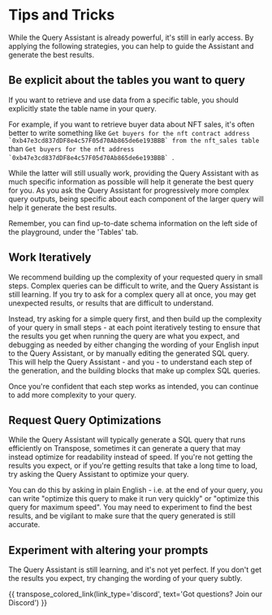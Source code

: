 # Tips and Tricks

While the Query Assistant is already powerful, it's still in early access.  By applying the following strategies, you can help to guide the Assistant and generate the best results.

## Be explicit about the tables you want to query

If you want to retrieve and use data from a specific table, you should explicitly state the table name in your query.  

For example, if you want to retrieve buyer data about NFT sales, it's often better to write something like ```Get buyers for the nft contract address `0xb47e3cd837dDF8e4c57F05d70Ab865de6e193BBB` from the nft_sales table``` than ```Get buyers for the nft address `0xb47e3cd837dDF8e4c57F05d70Ab865de6e193BBB` ```.  

While the latter will still usually work, providing the Query Assistant with as much specific information as possible will help it generate the best query for you.  As you ask the Query Assistant for progressively more complex query outputs, being specific about each component of the larger query will help it generate the best results.

Remember, you can find up-to-date schema information on the left side of the playground, under the 'Tables' tab.

## Work Iteratively

We recommend building up the complexity of your requested query in small steps.  Complex queries can be difficult to write, and the Query Assistant is still learning.  If you try to ask for a complex query all at once, you may get unexpected results, or results that are difficult to understand.

Instead, try asking for a simple query first, and then build up the complexity of your query in small steps - at each point iteratively testing to ensure that the results you get when running the query are what you expect, and debugging as needed by either changing the wording of your English input to the Query Assistant, or by manually editing the generated SQL query.  This will help the Query Assistant - and you - to understand each step of the generation, and the building blocks that make up complex SQL queries.

Once you're confident that each step works as intended, you can continue to add more complexity to your query.

## Request Query Optimizations

While the Query Assistant will typically generate a SQL query that runs efficiently on Transpose, sometimes it can generate a query that may instead optimize for readability instead of speed.  If you're not getting the results you expect, or if you're getting results that take a long time to load, try asking the Query Assistant to optimize your query.  

You can do this by asking in plain English - i.e. at the end of your query, you can write "optimize this query to make it run very quickly" or "optimize this query for maximum speed".  You may need to experiment to find the best results, and be vigilant to make sure that the query generated is still accurate.

## Experiment with altering your prompts

The Query Assistant is still learning, and it's not yet perfect.  If you don't get the results you expect, try changing the wording of your query subtly.

{{ transpose_colored_link(link_type='discord', text='Got questions?  Join our Discord') }}